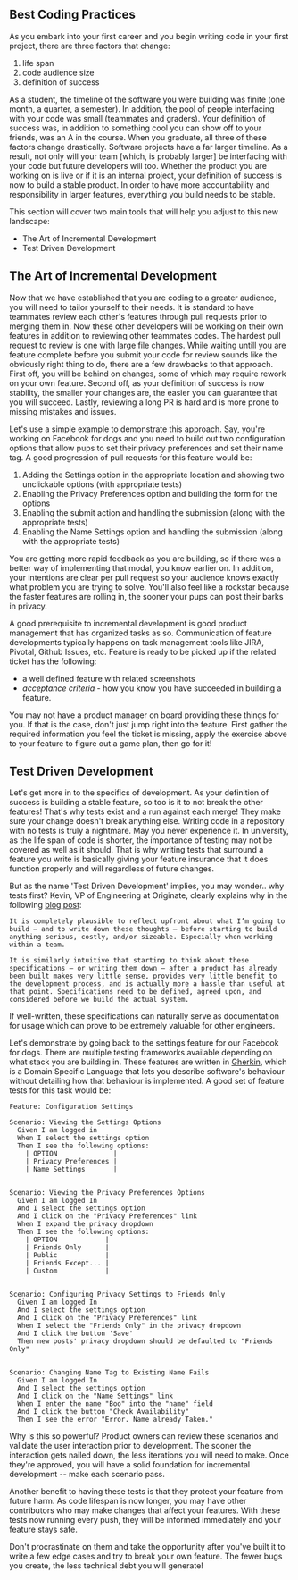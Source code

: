 Best Coding Practices
--

As you embark into your first career and you begin writing code in your first project, there are three factors that change:
  1) life span
  2) code audience size
  3) definition of success

As a student, the timeline of the software you were building was finite (one month, a quarter, a semester).
In addition, the pool of people interfacing with your code was small (teammates and graders).
Your definition of success was, in addition to something cool you can show off to your friends, was an A in the course.
When you graduate, all three of these factors change drastically. Software projects have a far larger timeline.
As a result, not only will your team [which, is probably larger] be interfacing with your code but future developers will too.
Whether the product you are working on is live or if it is an internal project, your definition of success is now to build a stable product.
In order to have more accountability and responsibility in larger features, everything you build needs to be stable.

This section will cover two main tools that will help you adjust to this new landscape:

  * The Art of Incremental Development
  * Test Driven Development

The Art of Incremental Development
-

Now that we have established that you are coding to a greater audience, you will need to tailor yourself to their needs.
It is standard to have teammates review each other's features through pull requests prior to merging them in. Now these other developers will be working on
their own features in addition to reviewing other teammates codes. The hardest pull request to review is one with large file changes.
While waiting untill you are feature complete before you submit your code for review sounds like the obviously right thing to do, there are a few drawbacks to that approach.
First off, you will be behind on changes, some of which may require rework on your own feature.
Second off, as your definition of success is now stability, the smaller your changes are, the easier you can guarantee that you will succeed.
Lastly, reviewing a long PR is hard and is more prone to missing mistakes and issues.

Let's use a simple example to demonstrate this approach. Say, you're working on Facebook for dogs and you need to build out two configuration options that allow pups to set their privacy preferences and set their name tag.
A good progression of pull requests for this feature would be:

1) Adding the Settings option in the appropriate location and showing two unclickable options (with appropriate tests)
2) Enabling the Privacy Preferences option and building the form for the options
3) Enabling the submit action and handling the submission (along with the appropriate tests)
4) Enabling the Name Settings option and handling the submission (along with the appropriate tests)

You are getting more rapid feedback as you are building, so if there was a better way of implementing that modal, you know earlier on.
In addition, your intentions are clear per pull request so your audience knows exactly what problem you are trying to solve.
You'll also feel like a rockstar because the faster features are rolling in, the sooner your pups can post their barks in privacy.

A good prerequisite to incremental development is good product management that has organized tasks as so.
Communication of feature developments typically happens on task management tools like JIRA, Pivotal, Github Issues, etc. Feature is ready to be picked up if the related ticket has the following:

- a well defined feature with related screenshots
- *acceptance criteria* - how you know you have succeeded in building a feature.

You may not have a product manager on board providing these things for you. If that is the case, don't just jump right into the feature.
First gather the required information you feel the ticket is missing, apply the exercise above to your feature to figure out a game plan, then go for it!

Test Driven Development
-

Let's get more in to the specifics of development. As your definition of success is building a stable feature, so too is it to not break the other features!
That's why tests exist and a run against each merge! They make sure your change doesn't break anything else.
Writing code in a repository with no tests is truly a nightmare. May you never experience it.
In university, as the life span of code is shorter, the importance of testing may not be covered as well as it should.
That is why writing tests that surround a feature you write is basically giving your feature insurance that it does function properly and will regardless of future changes.

But as the name 'Test Driven Development' implies, you may wonder.. why tests first?
Kevin, VP of Engineering at Originate, clearly explains why in the following [blog post](http://www.originate.com/stories/tdd-is-bs-star-star):

```
It is completely plausible to reflect upfront about what I’m going to build – and to write down these thoughts – before starting to build anything serious, costly, and/or sizeable. Especially when working within a team.

It is similarly intuitive that starting to think about these specifications – or writing them down – after a product has already been built makes very little sense, provides very little benefit to the development process, and is actually more a hassle than useful at that point. Specifications need to be defined, agreed upon, and considered before we build the actual system.
```

If well-written, these specifications can naturally serve as documentation for usage which can prove to be extremely valuable for other engineers.

Let's demonstrate by going back to the settings feature for our Facebook for dogs.
There are multiple testing frameworks available depending on what stack you are building in.
These features are written in [Gherkin](https://cucumber.io/docs/reference), which is a Domain Specific Language that lets you describe software's behaviour without detailing how that behaviour is implemented.
A good set of feature tests for this task would be:

```gherkin
Feature: Configuration Settings

Scenario: Viewing the Settings Options
  Given I am logged in
  When I select the settings option
  Then I see the following options:
    | OPTION              |
    | Privacy Preferences |
    | Name Settings       |


Scenario: Viewing the Privacy Preferences Options
  Given I am logged In
  And I select the settings option
  And I click on the "Privacy Preferences" link
  When I expand the privacy dropdown
  Then I see the following options:
    | OPTION            |
    | Friends Only      |
    | Public            |
    | Friends Except... |
    | Custom            |


Scenario: Configuring Privacy Settings to Friends Only
  Given I am logged In
  And I select the settings option
  And I click on the "Privacy Preferences" link
  When I select the "Friends Only" in the privacy dropdown
  And I click the button 'Save'
  Then new posts' privacy dropdown should be defaulted to "Friends Only"


Scenario: Changing Name Tag to Existing Name Fails
  Given I am logged In
  And I select the settings option
  And I click on the "Name Settings" link
  When I enter the name "Boo" into the "name" field
  And I click the button "Check Availability"
  Then I see the error "Error. Name already Taken."

```

Why is this so powerful? Product owners can review these scenarios and validate the user interaction prior to development.
The sooner the interaction gets nailed down, the less iterations you will need to make.
Once they're approved, you will have a solid foundation for incremental development -- make each scenario pass.

Another benefit to having these tests is that they protect your feature from future harm.
As code lifespan is now longer, you may have other contributors who may make changes that affect your features.
With these tests now running every push, they will be informed immediately and your feature stays safe.

Don't procrastinate on them and take the opportunity after you've built it to write a few edge cases and try to break your own feature.
The fewer bugs you create, the less technical debt you will generate!
